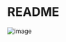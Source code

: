 # README

![image](https://github.com/user-attachments/assets/46351787-c884-421f-a0bc-d037fa2bb271)

